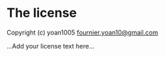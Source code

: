 # The license

Copyright (c) yoan1005 <fournier.yoan10@gmail.com>

...Add your license text here...
